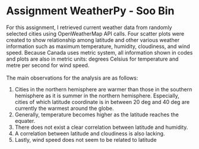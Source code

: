 # Assignment WeatherPy - Soo Bin
For this assignment, I retrieved current weather data from randomly selected cities using OpenWeatherMap API calls. Four scatter plots were created to show relationship among latitude and other various weather information such as maximum temperature, humidity, cloudiness, and wind speed. Because Canada uses metric system, all information shown in codes and plots are also in metric units: degrees Celsius for temperature and metre per second for wind speed.<br />
<br />
The main observations for the analysis are as follows:
<br />
1. Cities in the northern hemisphere are warmer than those in the southern hemisphere as it is summer in the northern hemisphere. Especially, cities of which latitude coordinate is in between 20 deg and 40 deg are currently the warmest around the globe.<br />
2. Generally, temperature becomes higher as the latitude reaches the equater.<br />
3. There does not exist a clear correlation between latitude and humidity.<br />
4. A correlation between latitude and cloudiness is also lacking.<br />
5. Lastly, wind speed does not seem to be related to latitude